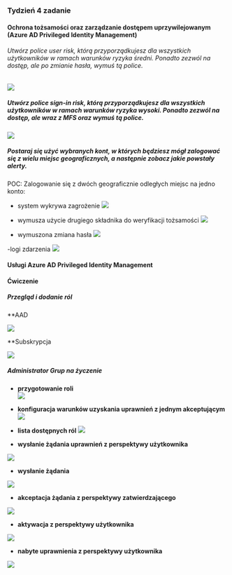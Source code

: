 ### Tydzień 4 zadanie

#### Ochrona tożsamości oraz zarządzanie dostępem uprzywilejowanym (Azure AD Privileged Identity Management)



###### Utwórz police user risk, którą przyporządkujesz dla wszystkich użytkowników w ramach warunków ryzyka średni. Ponadto zezwól na dostęp, ale po zmianie hasła, wymuś tą police.

![](https://github.com/yourand/szkolaChmury/blob/master/azureSecurity/week4/img/1-user-risk-policy.JPG)



##### Utwórz police sign-in risk, którą przyporządkujesz dla wszystkich użytkowników w ramach warunków ryzyka wysoki. Ponadto zezwól na dostęp, ale wraz z MFS oraz wymuś tą police.

![](https://github.com/yourand/szkolaChmury/blob/master/azureSecurity/week4/img/2-sign-in-risk-policy.JPG)

##### Postaraj się użyć wybranych kont, w których będziesz mógł zalogować się z wielu miejsc geograficznych, a następnie zobacz jakie powstały alerty.

POC: Zalogowanie się z dwóch geograficznie odległych miejsc na jedno konto:

- system wykrywa zagrożenie
  ![](https://github.com/yourand/szkolaChmury/blob/master/azureSecurity/week4/img/3-sign-in-risk-policy-weryfikacja.JPG)


- wymusza użycie drugiego składnika do weryfikacji tożsamości
  ![](https://github.com/yourand/szkolaChmury/blob/master/azureSecurity/week4/img/3-sign-in-risk-policy-weryfikacja2.JPG)


- wymuszona zmiana hasła
  ![](https://github.com/yourand/szkolaChmury/blob/master/azureSecurity/week4/img/3-sign-in-risk-policy-weryfikacja3.JPG)

-logi zdarzenia
![](https://github.com/yourand/szkolaChmury/blob/master/azureSecurity/week4/img/3-sign-in-risk-policy-log.JPG)

#### Usługi Azure AD Privileged Identity Management

#### Ćwiczenie

##### Przegląd i dodanie ról

**AAD

![](https://github.com/yourand/szkolaChmury/blob/master/azureSecurity/week4/img/5-dodaj-role-1.jpg)

**Subskrypcja

![](https://github.com/yourand/szkolaChmury/blob/master/azureSecurity/week4/img/6-dodaj-role-sub.jpg)


##### Administrator Grup na życzenie  
- **przygotowanie roli**  
  ![](https://github.com/yourand/szkolaChmury/blob/master/azureSecurity/week4/img/7-rola-1.jpg)

- **konfiguracja warunków uzyskania uprawnień z jednym akceptującym**
  ![](https://github.com/yourand/szkolaChmury/blob/master/azureSecurity/week4/img/7-rola-1.jpg)

- **lista dostępnych ról**
  ![](https://github.com/yourand/szkolaChmury/blob/master/azureSecurity/week4/img/8-lista-rol.jpg)

- **wysłanie żądania uprawnień z perspektywy użytkownika**

![](https://github.com/yourand/szkolaChmury/blob/master/azureSecurity/week4/img/9-warunki-uzyskania.jpg)

- **wysłanie żądania**

![](https://github.com/yourand/szkolaChmury/blob/master/azureSecurity/week4/img/10-wyslanie-rzadania.jpg)

- **akceptacja żądania z perspektywy zatwierdzającego**

![](https://github.com/yourand/szkolaChmury/blob/master/azureSecurity/week4/img/11-akceptacja.jpg)

- **aktywacja z perspektywy użytkownika**

![](https://github.com/yourand/szkolaChmury/blob/master/azureSecurity/week4/img/14-aktywne-role.jpg)

- **nabyte uprawnienia z perspektywy użytkownika**

![](https://github.com/yourand/szkolaChmury/blob/master/azureSecurity/week4/img/12-uprawnienia.jpg)
